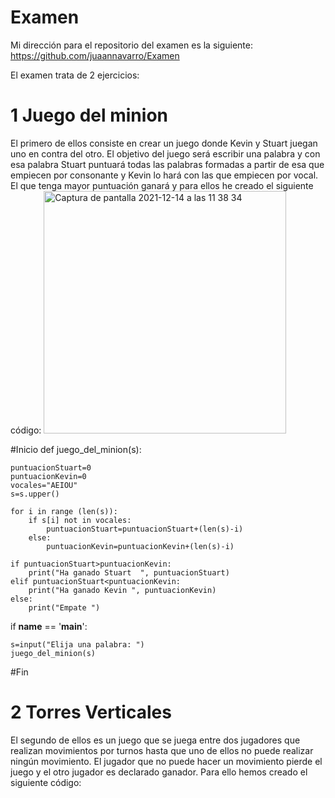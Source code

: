 # Examen
Mi dirección para el repositorio del examen es la siguiente: https://github.com/juaannavarro/Examen

El examen trata de 2 ejercicios:

# 1 Juego del minion
El primero de ellos consiste en crear un juego donde Kevin y Stuart juegan uno en contra del otro. El objetivo del juego será escribir una palabra y con esa palabra Stuart puntuará todas las palabras formadas a partir de esa que empiecen por consonante y Kevin lo hará con las que empiecen por vocal. El que tenga mayor puntuación ganará y para ellos he creado el siguiente código:
<img width="388" alt="Captura de pantalla 2021-12-14 a las 11 38 34" src="https://user-images.githubusercontent.com/91721668/145982676-4c24cef8-8b6f-45a4-aa27-a7c616b82867.png">




#Inicio
def juego_del_minion(s):
    
    puntuacionStuart=0
    puntuacionKevin=0
    vocales="AEIOU"
    s=s.upper()
    
    for i in range (len(s)):
        if s[i] not in vocales:
            puntuacionStuart=puntuacionStuart+(len(s)-i)
        else:
            puntuacionKevin=puntuacionKevin+(len(s)-i)
    
    if puntuacionStuart>puntuacionKevin:
        print("Ha ganado Stuart  ", puntuacionStuart)
    elif puntuacionStuart<puntuacionKevin:
        print("Ha ganado Kevin ", puntuacionKevin)
    else:
        print("Empate ")

if __name__ == '__main__':
    
    
    s=input("Elija una palabra: ")
    juego_del_minion(s)
#Fin

# 2 Torres Verticales
El segundo de ellos es un juego que se juega entre dos jugadores que realizan movimientos por turnos hasta que uno de ellos no puede realizar ningún movimiento. El jugador que no puede hacer un movimiento pierde el juego y el otro jugador es declarado ganador.
Para ello hemos creado el siguiente código:




